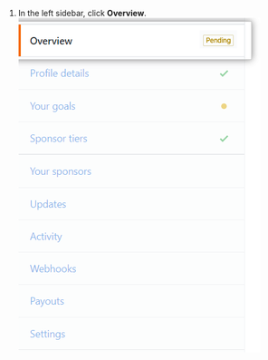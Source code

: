 1. In the left sidebar, click **Overview**. ![Overview tab](/assets/images/help/sponsors/overview-tab.png)

